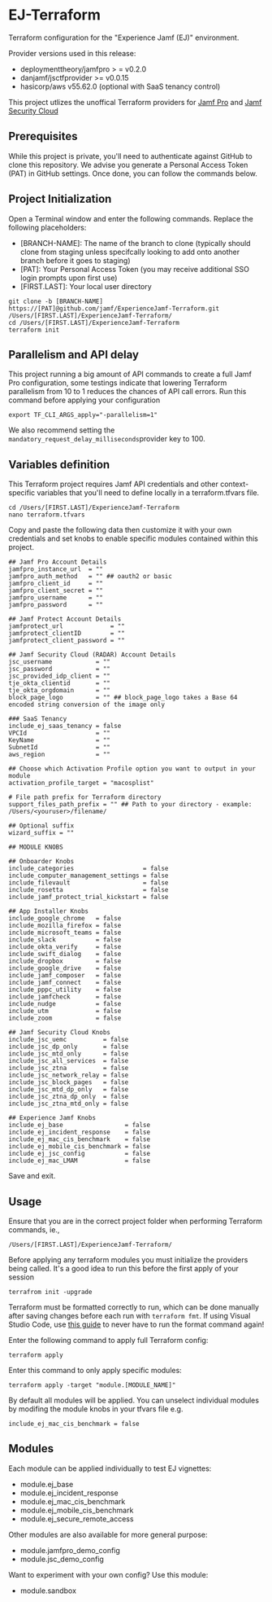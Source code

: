 # EJ-Terraform

Terraform configuration for the "Experience Jamf (EJ)" environment.

Provider versions used in this release:

- deploymenttheory/jamfpro > = v0.2.0
- danjamf/jsctfprovider >= v0.0.15
- hasicorp/aws v55.62.0 (optional with SaaS tenancy control)

This project utlizes the unoffical Terraform providers for [Jamf Pro](https://registry.terraform.io/providers/deploymenttheory/jamfpro/latest) and [Jamf Security Cloud](https://registry.terraform.io/providers/danjamf/jsctfprovider/latest)

## Prerequisites

While this project is private, you'll need to authenticate against GitHub to clone this repository. We advise you generate a Personal Access Token (PAT) in GitHub settings. Once done, you can follow the commands below.

## Project Initialization

Open a Terminal window and enter the following commands. Replace the following placeholders:

- [BRANCH-NAME]: The name of the branch to clone (typically should clone from staging unless specifcally looking to add onto another branch before it goes to staging)
- [PAT]: Your Personal Access Token (you may receive additional SSO login prompts upon first use)
- [FIRST.LAST]: Your local user directory

```
git clone -b [BRANCH-NAME] https://[PAT]@github.com/jamf/ExperienceJamf-Terraform.git /Users/[FIRST.LAST]/ExperienceJamf-Terraform/
cd /Users/[FIRST.LAST]/ExperienceJamf-Terraform
terraform init
```

## Parallelism and API delay

This project running a big amount of API commands to create a full Jamf Pro configuration, some testings indicate that lowering Terraform parallelism from 10 to 1 reduces the chances of API call errors. Run this command before applying your configuration

```
export TF_CLI_ARGS_apply="-parallelism=1"
```

We also recommend setting the `mandatory_request_delay_milliseconds`provider key to 100.

## Variables definition

This Terraform project requires Jamf API credentials and other context-specific variables that you'll need to define locally in a terraform.tfvars file.

```
cd /Users/[FIRST.LAST]/ExperienceJamf-Terraform
nano terraform.tfvars
```

Copy and paste the following data then customize it with your own credentials and set knobs to enable specific modules contained within this project. 

```
## Jamf Pro Account Details
jamfpro_instance_url  = ""
jamfpro_auth_method   = "" ## oauth2 or basic
jamfpro_client_id     = ""
jamfpro_client_secret = ""
jamfpro_username      = ""
jamfpro_password      = ""

## Jamf Protect Account Details
jamfprotect_url             = ""
jamfprotect_clientID        = ""
jamfprotect_client_password = ""

## Jamf Security Cloud (RADAR) Account Details
jsc_username            = ""
jsc_password            = ""
jsc_provided_idp_client = ""
tje_okta_clientid       = ""
tje_okta_orgdomain      = ""
block_page_logo         = "" ## block_page_logo takes a Base 64 encoded string conversion of the image only

### SaaS Tenancy
include_ej_saas_tenancy = false
VPCId                   = ""
KeyName                 = ""
SubnetId                = ""
aws_region              = ""

## Choose which Activation Profile option you want to output in your module
activation_profile_target = "macosplist"

# File path prefix for Terraform directory
support_files_path_prefix = "" ## Path to your directory - example: /Users/<youruser>/filename/

## Optional suffix
wizard_suffix = ""

## MODULE KNOBS

## Onboarder Knobs
include_categories                   = false
include_computer_management_settings = false
include_filevault                    = false
include_rosetta                      = false
include_jamf_protect_trial_kickstart = false

## App Installer Knobs
include_google_chrome   = false
include_mozilla_firefox = false
include_microsoft_teams = false
include_slack           = false
include_okta_verify     = false
include_swift_dialog    = false
include_dropbox         = false
include_google_drive    = false
include_jamf_composer   = false
include_jamf_connect    = false
include_pppc_utility    = false
include_jamfcheck       = false
include_nudge           = false
include_utm             = false
include_zoom            = false

## Jamf Security Cloud Knobs
include_jsc_uemc          = false
include_jsc_dp_only       = false
include_jsc_mtd_only      = false
include_jsc_all_services  = false
include_jsc_ztna          = false
include_jsc_network_relay = false
include_jsc_block_pages   = false
include_jsc_mtd_dp_only   = false
include_jsc_ztna_dp_only  = false
include_jsc_ztna_mtd_only = false

## Experience Jamf Knobs
include_ej_base                 = false
include_ej_incident_response    = false
include_ej_mac_cis_benchmark    = false
include_ej_mobile_cis_benchmark = false
include_ej_jsc_config           = false
include_ej_mac_LMAM             = false

```

Save and exit.

## Usage

Ensure that you are in the correct project folder when performing Terraform commands, ie.,

```
/Users/[FIRST.LAST]/ExperienceJamf-Terraform/
```

Before applying any terraform modules you must initialize the providers being called. It's a good idea to run this before the first apply of your session

```
terrafrom init -upgrade
```

Terraform must be formatted correctly to run, which can be done manually after saving changes before each run with `terraform fmt`. If using Visual Studio Code, use [this guide](https://medium.com/nerd-for-tech/how-to-auto-format-hcl-terraform-code-in-visual-studio-code-6fa0e7afbb5e) to never have to run the format command again!

Enter the following command to apply full Terraform config:

```
terraform apply
```

Enter this command to only apply specific modules:

```
terraform apply -target "module.[MODULE_NAME]"
```

By default all modules will be applied. You can unselect individual modules by modifing the module knobs in your tfvars file e.g.

```
include_ej_mac_cis_benchmark = false
```

## Modules

Each module can be applied individually to test EJ vignettes:

- module.ej_base
- module.ej_incident_response
- module.ej_mac_cis_benchmark
- module.ej_mobile_cis_benchmark
- module.ej_secure_remote_access

Other modules are also available for more general purpose:

- module.jamfpro_demo_config
- module.jsc_demo_config

Want to experiment with your own config? Use this module:

- module.sandbox